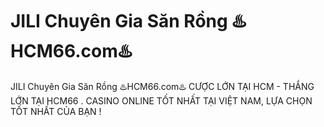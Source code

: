 # JILI Chuyên Gia Săn Rồng ♨️HCM66.com♨️

JILI Chuyên Gia Săn Rồng ♨️HCM66.com♨️ CƯỢC LỚN TẠI HCM - THẮNG LỚN TẠI HCM66 . CASINO ONLINE TỐT NHẤT TẠI VIỆT NAM, LỰA CHỌN TỐT NHẤT CỦA BẠN !